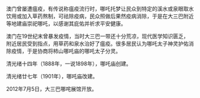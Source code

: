 澳门曾屡遭瘟疫，有传说称瘟疫流行时，哪吒托梦让民众到特定的溪水或泉眼取水饮用或加入草药熬制，可祛除疫病，民众照做后果然疫病消除，于是在大三巴附近等地建庙崇祀哪吒，以感谢其庇佑并祈求平安健康。

澳门在19世纪末曾暴发疫情，当时大三巴一带还十分荒凉，现代医学知识匮乏，附近居民受到指点，用草药和泉水治好了瘟疫。很多居民认为哪吒太子神灵护佑消除疫情，于是协商将柿山哪吒庙的哪吒太子分灵。

清光绪十四年（1888年，一说1898年），哪吒庙创建。

清光绪廿七年（1901年），哪吒庙改建。

2012年7月5日，大三巴哪咤展馆开放。